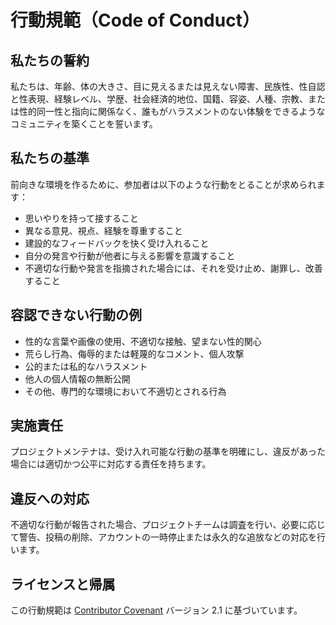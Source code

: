 # 行動規範（Code of Conduct）

## 私たちの誓約

私たちは、年齢、体の大きさ、目に見えるまたは見えない障害、民族性、性自認と性表現、経験レベル、学歴、社会経済的地位、国籍、容姿、人種、宗教、または性的同一性と指向に関係なく、誰もがハラスメントのない体験をできるようなコミュニティを築くことを誓います。

## 私たちの基準

前向きな環境を作るために、参加者は以下のような行動をとることが求められます：

- 思いやりを持って接すること
- 異なる意見、視点、経験を尊重すること
- 建設的なフィードバックを快く受け入れること
- 自分の発言や行動が他者に与える影響を意識すること
- 不適切な行動や発言を指摘された場合には、それを受け止め、謝罪し、改善すること

## 容認できない行動の例

- 性的な言葉や画像の使用、不適切な接触、望まない性的関心
- 荒らし行為、侮辱的または軽蔑的なコメント、個人攻撃
- 公的または私的なハラスメント
- 他人の個人情報の無断公開
- その他、専門的な環境において不適切とされる行為

## 実施責任

プロジェクトメンテナは、受け入れ可能な行動の基準を明確にし、違反があった場合には適切かつ公平に対応する責任を持ちます。

## 違反への対応

不適切な行動が報告された場合、プロジェクトチームは調査を行い、必要に応じて警告、投稿の削除、アカウントの一時停止または永久的な追放などの対応を行います。

## ライセンスと帰属

この行動規範は [Contributor Covenant](https://www.contributor-covenant.org/ja/version/2/1/code_of_conduct/) バージョン 2.1 に基づいています。
